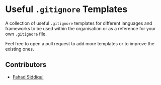# Useful `.gitignore` Templates

A collection of useful `.gitignore` templates for different languages and frameworks to be used within the organisation or as a reference for your own `.gitignore` file.

Feel free to open a pull request to add more templates or to improve the existing ones.

## Contributors

- [Fahad Siddiqui](http://github.com/fahadsiddiqui)
